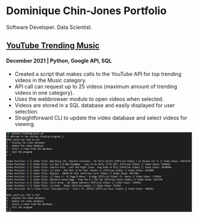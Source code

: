 # Dominique Chin-Jones Portfolio
Software Developer. Data Scientist.

## [YouTube Trending Music](https://github.com/cmdcjones/youtube-trending-music)
#### December 2021 | Python, Google API, SQL
- Created a script that makes calls to the YouTube API for top trending videos in the Music category.
- API call can request up to 25 videos (maximum amount of trending videos in one category).
- Uses the webbrowser module to open videos when selected.
- Videos are stored in a SQL database and easily displayed for user selection.
- Straightforward CLI to update the video database and select videos for viewing.

![](https://raw.githubusercontent.com/cmdcjones/portfolio/main/youtube-trending-music.png)
